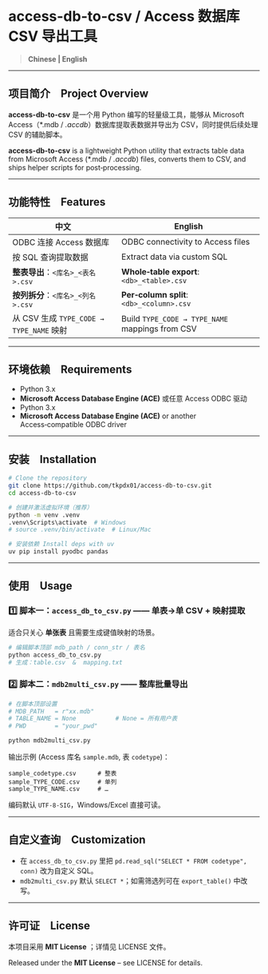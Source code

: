 # access-db-to-csv / Access 数据库 CSV 导出工具

> **Chinese | English**

---

## 项目简介 Project Overview

**access-db-to-csv** 是一个用 Python 编写的轻量级工具，能够从 Microsoft Access（*.mdb / *.accdb*）数据库提取表数据并导出为 CSV，同时提供后续处理 CSV 的辅助脚本。

**access-db-to-csv** is a lightweight Python utility that extracts table data from Microsoft Access (*.mdb / *.accdb*) files, converts them to CSV, and ships helper scripts for post‑processing.

---

## 功能特性 Features

| 中文 | English |
|------|---------|
| ODBC 连接 Access 数据库 | ODBC connectivity to Access files |
| 按 SQL 查询提取数据 | Extract data via custom SQL |
| **整表导出**：`<库名>_<表名>.csv` | **Whole‑table export**: `<db>_<table>.csv` |
| **按列拆分**：`<库名>_<列名>.csv` | **Per‑column split**: `<db>_<column>.csv` |
| 从 CSV 生成 `TYPE_CODE → TYPE_NAME` 映射 | Build `TYPE_CODE → TYPE_NAME` mappings from CSV |

---

## 环境依赖 Requirements

- Python 3.x  
- **Microsoft Access Database Engine (ACE)** 或任意 Access ODBC 驱动  
- Python 3.x  
- **Microsoft Access Database Engine (ACE)** or another Access‑compatible ODBC driver

---

## 安装 Installation

```bash
# Clone the repository
git clone https://github.com/tkpdx01/access-db-to-csv.git
cd access-db-to-csv

# 创建并激活虚拟环境（推荐）
python -m venv .venv
.venv\Scripts\activate  # Windows
# source .venv/bin/activate  # Linux/Mac

# 安装依赖 Install deps with uv
uv pip install pyodbc pandas
```

---

## 使用 Usage

### 1️⃣ 脚本一：`access_db_to_csv.py`  —— 单表→单 CSV  +  映射提取

适合只关心 **单张表** 且需要生成键值映射的场景。

```bash
# 编辑脚本顶部 mdb_path / conn_str / 表名
python access_db_to_csv.py
# 生成：table.csv  &  mapping.txt
```

### 2️⃣ 脚本二：`mdb2multi_csv.py`  —— 整库批量导出

```bash
# 在脚本顶部设置
# MDB_PATH   = r"xx.mdb"
# TABLE_NAME = None           # None = 所有用户表
# PWD        = "your_pwd"

python mdb2multi_csv.py
```

输出示例  (Access 库名 `sample.mdb`, 表 `codetype`)：

```
sample_codetype.csv      # 整表
sample_TYPE_CODE.csv     # 单列
sample_TYPE_NAME.csv     # …
```

编码默认 `UTF‑8‑SIG`，Windows/Excel 直接可读。

---

## 自定义查询 Customization

- 在 `access_db_to_csv.py` 里把 `pd.read_sql("SELECT * FROM codetype", conn)` 改为自定义 SQL。  
- `mdb2multi_csv.py` 默认 `SELECT *`；如需筛选列可在 `export_table()` 中改写。

---

## 许可证 License

本项目采用 **MIT License** ；详情见 LICENSE 文件。

Released under the **MIT License** – see LICENSE for details.

